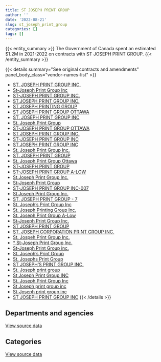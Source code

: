 ```yaml
---
title: ST JOSEPH PRINT GROUP
author: ''
date: '2022-08-21'
slug: st_joseph_print_group
categories: []
tags: []
---
```


<script src="/rmarkdown-libs/htmlwidgets/htmlwidgets.js"></script>
<link href="/rmarkdown-libs/datatables-css/datatables-crosstalk.css" rel="stylesheet" />
<script src="/rmarkdown-libs/datatables-binding/datatables.js"></script>
<script src="/rmarkdown-libs/jquery/jquery-3.6.0.min.js"></script>
<link href="/rmarkdown-libs/dt-core-bootstrap/css/dataTables.bootstrap.min.css" rel="stylesheet" />
<link href="/rmarkdown-libs/dt-core-bootstrap/css/dataTables.bootstrap.extra.css" rel="stylesheet" />
<script src="/rmarkdown-libs/dt-core-bootstrap/js/jquery.dataTables.min.js"></script>
<script src="/rmarkdown-libs/dt-core-bootstrap/js/dataTables.bootstrap.min.js"></script>
<link href="/rmarkdown-libs/crosstalk/css/crosstalk.min.css" rel="stylesheet" />
<script src="/rmarkdown-libs/crosstalk/js/crosstalk.min.js"></script>
<script src="/rmarkdown-libs/htmlwidgets/htmlwidgets.js"></script>
<link href="/rmarkdown-libs/datatables-css/datatables-crosstalk.css" rel="stylesheet" />
<script src="/rmarkdown-libs/datatables-binding/datatables.js"></script>
<script src="/rmarkdown-libs/jquery/jquery-3.6.0.min.js"></script>
<link href="/rmarkdown-libs/dt-core-bootstrap/css/dataTables.bootstrap.min.css" rel="stylesheet" />
<link href="/rmarkdown-libs/dt-core-bootstrap/css/dataTables.bootstrap.extra.css" rel="stylesheet" />
<script src="/rmarkdown-libs/dt-core-bootstrap/js/jquery.dataTables.min.js"></script>
<script src="/rmarkdown-libs/dt-core-bootstrap/js/dataTables.bootstrap.min.js"></script>
<link href="/rmarkdown-libs/crosstalk/css/crosstalk.min.css" rel="stylesheet" />
<script src="/rmarkdown-libs/crosstalk/js/crosstalk.min.js"></script>

{{< entity_summary >}}
The Government of Canada spent an estimated \$1.2M in 2021-2022 on contracts with ST JOSEPH PRINT GROUP.
{{< /entity_summary >}}

{{< details summary="See original contracts and amendments" panel_body_class="vendor-names-list" >}}
- [ST. JOSEPH PRINT GROUP INC.](https://search.open.canada.ca/en/ct/?sort=contract_value_f%20desc&page=1&search_text=%22ST.%20JOSEPH%20PRINT%20GROUP%20INC.%22)
- [St-Joseph Print Group Inc](https://search.open.canada.ca/en/ct/?sort=contract_value_f%20desc&page=1&search_text=%22St-Joseph%20Print%20Group%20Inc%22)
- [ST-JOSEPH PRINT GROUP INC.](https://search.open.canada.ca/en/ct/?sort=contract_value_f%20desc&page=1&search_text=%22ST-JOSEPH%20PRINT%20GROUP%20INC.%22)
- [ST.JOSEPH PRINT GROUP INC.](https://search.open.canada.ca/en/ct/?sort=contract_value_f%20desc&page=1&search_text=%22ST.JOSEPH%20PRINT%20GROUP%20INC.%22)
- [ST JOSEPH PRINTING GROUP](https://search.open.canada.ca/en/ct/?sort=contract_value_f%20desc&page=1&search_text=%22ST%20JOSEPH%20PRINTING%20GROUP%22)
- [ST JOSEPH PRINT GROUP OTTAWA](https://search.open.canada.ca/en/ct/?sort=contract_value_f%20desc&page=1&search_text=%22ST%20JOSEPH%20PRINT%20GROUP%20OTTAWA%22)
- [ST. JOSEPH PRINT GROUP INC](https://search.open.canada.ca/en/ct/?sort=contract_value_f%20desc&page=1&search_text=%22ST.%20JOSEPH%20PRINT%20GROUP%20INC%22)
- [St. Joseph Print Group](https://search.open.canada.ca/en/ct/?sort=contract_value_f%20desc&page=1&search_text=%22St.%20Joseph%20Print%20Group%22)
- [ST-JOSEPH PRINT GROUP OTTAWA](https://search.open.canada.ca/en/ct/?sort=contract_value_f%20desc&page=1&search_text=%22ST-JOSEPH%20PRINT%20GROUP%20OTTAWA%22)
- [ST JOSEPH PRINT GROUP INC.](https://search.open.canada.ca/en/ct/?sort=contract_value_f%20desc&page=1&search_text=%22ST%20JOSEPH%20PRINT%20GROUP%20INC.%22)
- [ST-JOSEPH PRINT GROUP INC](https://search.open.canada.ca/en/ct/?sort=contract_value_f%20desc&page=1&search_text=%22ST-JOSEPH%20PRINT%20GROUP%20INC%22)
- [ST.JOSEPH PRINT GROUP INC](https://search.open.canada.ca/en/ct/?sort=contract_value_f%20desc&page=1&search_text=%22ST.JOSEPH%20PRINT%20GROUP%20INC%22)
- [St. Joseph Print Group Inc.](https://search.open.canada.ca/en/ct/?sort=contract_value_f%20desc&page=1&search_text=%22St.%20Joseph%20Print%20Group%20Inc.%22)
- [ST. JOSEPH PRINT GROUP](https://search.open.canada.ca/en/ct/?sort=contract_value_f%20desc&page=1&search_text=%22ST.%20JOSEPH%20PRINT%20GROUP%22)
- [St. Joseph Print Group Ottawa](https://search.open.canada.ca/en/ct/?sort=contract_value_f%20desc&page=1&search_text=%22St.%20Joseph%20Print%20Group%20Ottawa%22)
- [ST-JOSEPH PRINT GROUP](https://search.open.canada.ca/en/ct/?sort=contract_value_f%20desc&page=1&search_text=%22ST-JOSEPH%20PRINT%20GROUP%22)
- [ST-JOSEPH PRINT GROUP A-LOW](https://search.open.canada.ca/en/ct/?sort=contract_value_f%20desc&page=1&search_text=%22ST-JOSEPH%20PRINT%20GROUP%20A-LOW%22)
- [St.Joseph Print Group Inc.](https://search.open.canada.ca/en/ct/?sort=contract_value_f%20desc&page=1&search_text=%22St.Joseph%20Print%20Group%20Inc.%22)
- [St-Joseph Print Group](https://search.open.canada.ca/en/ct/?sort=contract_value_f%20desc&page=1&search_text=%22St-Joseph%20Print%20Group%22)
- [ST-JOSEPH PRINT GROUP INC-007](https://search.open.canada.ca/en/ct/?sort=contract_value_f%20desc&page=1&search_text=%22ST-JOSEPH%20PRINT%20GROUP%20INC-007%22)
- [St Joseph Print Group Inc.](https://search.open.canada.ca/en/ct/?sort=contract_value_f%20desc&page=1&search_text=%22St%20Joseph%20Print%20Group%20Inc.%22)
- [ST. JOSEPH PRINT GROUP - 7](https://search.open.canada.ca/en/ct/?sort=contract_value_f%20desc&page=1&search_text=%22ST.%20JOSEPH%20PRINT%20GROUP%20-%207%22)
- [St. Joseph’s Print Group Inc](https://search.open.canada.ca/en/ct/?sort=contract_value_f%20desc&page=1&search_text=%22St.%20Joseph%27s%20Print%20Group%20Inc%22)
- [St. Joseph Printing Group Inc.](https://search.open.canada.ca/en/ct/?sort=contract_value_f%20desc&page=1&search_text=%22St.%20Joseph%20Printing%20Group%20Inc.%22)
- [St. Joseph Print Group A-Low](https://search.open.canada.ca/en/ct/?sort=contract_value_f%20desc&page=1&search_text=%22St.%20Joseph%20Print%20Group%20A-Low%22)
- [St-Joseph Print Group Inc.](https://search.open.canada.ca/en/ct/?sort=contract_value_f%20desc&page=1&search_text=%22St-Joseph%20Print%20Group%20Inc.%22)
- [ST JOSEPH PRINT GROUP](https://search.open.canada.ca/en/ct/?sort=contract_value_f%20desc&page=1&search_text=%22ST%20JOSEPH%20PRINT%20GROUP%22)
- [ST. JOSEPH CORPORATION PRINT GROUP INC.](https://search.open.canada.ca/en/ct/?sort=contract_value_f%20desc&page=1&search_text=%22ST.%20JOSEPH%20CORPORATION%20PRINT%20GROUP%20INC.%22)
- [St. Jospeh Print Group Inc.](https://search.open.canada.ca/en/ct/?sort=contract_value_f%20desc&page=1&search_text=%22St.%20Jospeh%20Print%20Group%20Inc.%22)
- [\* St-Joseph Print Group Inc.](https://search.open.canada.ca/en/ct/?sort=contract_value_f%20desc&page=1&search_text=%22%2a%20St-Joseph%20Print%20Group%20Inc.%22)
- [St-Joseph Print Group inc.](https://search.open.canada.ca/en/ct/?sort=contract_value_f%20desc&page=1&search_text=%22St-Joseph%20Print%20Group%20inc.%22)
- [St. Joseph’s Print Group](https://search.open.canada.ca/en/ct/?sort=contract_value_f%20desc&page=1&search_text=%22St.%20Joseph%27s%20Print%20Group%22)
- [St. Josephs Print Group](https://search.open.canada.ca/en/ct/?sort=contract_value_f%20desc&page=1&search_text=%22St.%20Josephs%20Print%20Group%22)
- [ST JOSEPH’S PRINT GROUP INC.](https://search.open.canada.ca/en/ct/?sort=contract_value_f%20desc&page=1&search_text=%22ST%20JOSEPH%27S%20PRINT%20GROUP%20INC.%22)
- [St. Joseph print group](https://search.open.canada.ca/en/ct/?sort=contract_value_f%20desc&page=1&search_text=%22St.%20Joseph%20print%20group%22)
- [St Joseph Print Group INC](https://search.open.canada.ca/en/ct/?sort=contract_value_f%20desc&page=1&search_text=%22St%20Joseph%20Print%20Group%20INC%22)
- [St. Joseph Print Group Inc](https://search.open.canada.ca/en/ct/?sort=contract_value_f%20desc&page=1&search_text=%22St.%20Joseph%20Print%20Group%20Inc%22)
- [St Joseph print group inc](https://search.open.canada.ca/en/ct/?sort=contract_value_f%20desc&page=1&search_text=%22St%20Joseph%20print%20group%20inc%22)
- [St-Joseph print group inc](https://search.open.canada.ca/en/ct/?sort=contract_value_f%20desc&page=1&search_text=%22St-Joseph%20print%20group%20inc%22)
- [ST JOSEPH PRINT GROUP INC](https://search.open.canada.ca/en/ct/?sort=contract_value_f%20desc&page=1&search_text=%22ST%20JOSEPH%20PRINT%20GROUP%20INC%22)
{{< /details >}}

## Departments and agencies

<div id="htmlwidget-1" style="width:100%;height:auto;" class="datatables html-widget"></div>
<script type="application/json" data-for="htmlwidget-1">{"x":{"style":"bootstrap","filter":"none","vertical":false,"data":[["<a href=\"/departments/aandc-aadnc/\">Crown-Indigenous Relations and Northern Affairs Canada<\/a>","<a href=\"/departments/cbsa-asfc/\">Canada Border Services Agency<\/a>","<a href=\"/departments/cfia-acia/\">Canadian Food Inspection Agency<\/a>","<a href=\"/departments/cic/\">Immigration, Refugees and Citizenship Canada<\/a>","<a href=\"/departments/cihr-irsc/\">Canadian Institutes of Health Research<\/a>","<a href=\"/departments/cnsc-ccsn/\">Canadian Nuclear Safety Commission<\/a>","<a href=\"/departments/cra-arc/\">Canada Revenue Agency<\/a>","<a href=\"/departments/dfatd-maecd/\">Global Affairs Canada<\/a>","<a href=\"/departments/dnd-mdn/\">National Defence<\/a>","<a href=\"/departments/elections/\">Elections Canada<\/a>","<a href=\"/departments/esdc-edsc/\">Employment and Social Development Canada<\/a>","<a href=\"/departments/hc-sc/\">Health Canada<\/a>","<a href=\"/departments/isc-sac/\">Indigenous Services Canada<\/a>","<a href=\"/departments/jus/\">Department of Justice Canada<\/a>","<a href=\"/departments/nrc-cnrc/\">National Research Council Canada<\/a>","<a href=\"/departments/nrcan-rncan/\">Natural Resources Canada<\/a>","<a href=\"/departments/oag-bvg/\">Office of the Auditor General of Canada<\/a>","<a href=\"/departments/opc-cpvp/\">Office of the Privacy Commissioner of Canada<\/a>","<a href=\"/departments/pc/\">Parks Canada<\/a>","<a href=\"/departments/pwgsc-tpsgc/\">Public Services and Procurement Canada<\/a>","<a href=\"/departments/rcmp-grc/\">Royal Canadian Mounted Police<\/a>","<a href=\"/departments/sshrc-crsh/\">Social Sciences and Humanities Research Council of Canada<\/a>"],[39512.3,null,5077.26,221.5,13144.4,4797.16,0,137133.49,114125.02,633060.26,24987.52,11044.62,39512.3,302923.27,12587.08,207900.6,30324.08,16950,225912.39,null,70932.02,5909.77],[null,10904.5,null,null,13180.41,10128.06,0,76740.24,46706.52,807545.13,8174.29,null,null,289680.64,null,null,8904.94,null,193948.15,null,13704.48,null],[null,null,null,null,15462.73,3090.52,0,101550.9,null,1003680.93,109328.03,null,14917.99,143633.31,null,null,null,null,2981.67,null,null,null],[null,null,null,null,15462.73,null,0,14022.74,null,742038.71,311243.84,null,null,70196.84,null,1319.66,null,null,44436.07,11289.09,3078.48,null]],"container":"<table class=\"table table-striped table-hover row-border order-column display\">\n  <thead>\n    <tr>\n      <th>Department<\/th>\n      <th>2018-2019<\/th>\n      <th>2019-2020<\/th>\n      <th>2020-2021<\/th>\n      <th>2021-2022<\/th>\n    <\/tr>\n  <\/thead>\n<\/table>","options":{"order":[[4,"desc"]],"pageLength":10,"autoWidth":true,"columnDefs":[{"targets":1,"render":"function(data, type, row, meta) {\n    return type !== 'display' ? data : DTWidget.formatCurrency(data, \"$\", 2, 3, \",\", \".\", true, null);\n  }"},{"targets":2,"render":"function(data, type, row, meta) {\n    return type !== 'display' ? data : DTWidget.formatCurrency(data, \"$\", 2, 3, \",\", \".\", true, null);\n  }"},{"targets":3,"render":"function(data, type, row, meta) {\n    return type !== 'display' ? data : DTWidget.formatCurrency(data, \"$\", 2, 3, \",\", \".\", true, null);\n  }"},{"targets":4,"render":"function(data, type, row, meta) {\n    return type !== 'display' ? data : DTWidget.formatCurrency(data, \"$\", 2, 3, \",\", \".\", true, null);\n  }"},{"width":"16%","targets":[1,2,3,4]},{"className":"dt-right","targets":[1,2,3,4]}],"orderClasses":false}},"evals":["options.columnDefs.0.render","options.columnDefs.1.render","options.columnDefs.2.render","options.columnDefs.3.render"],"jsHooks":[]}</script>
<p class="text-right">
<a href="https://github.com/GoC-Spending/contracts-data/tree/main/data/out/vendors/st_joseph_print_group/summary_by_fiscal_year_by_department.csv" class="source-data-link btn btn-link">View source data</a>
</p>

## Categories

<div id="htmlwidget-2" style="width:100%;height:auto;" class="datatables html-widget"></div>
<script type="application/json" data-for="htmlwidget-2">{"x":{"style":"bootstrap","filter":"none","vertical":false,"data":[["<a href=\"/categories/10_office_management/\">Office management<\/a>","<a href=\"/categories/11_defence/\">Defence<\/a>","<a href=\"/categories/2_professional_services/\">Professional services<\/a>","<a href=\"/categories/5_transportation_and_logistics/\">Transportation and logistics<\/a>","<a href=\"/categories/6_industrial_products_and_services/\">Industrial products and services<\/a>","<a href=\"/categories/9_human_capital/\">Human capital<\/a>"],[1530617.68,18807.15,285843.72,null,60786.5,null],[1405132.31,null,34182.46,null,40302.59,null],[1376092.83,null,18553.25,null,null,null],[1181461.96,null,15462.73,13084.99,null,3078.48]],"container":"<table class=\"table table-striped table-hover row-border order-column display\">\n  <thead>\n    <tr>\n      <th>Category<\/th>\n      <th>2018-2019<\/th>\n      <th>2019-2020<\/th>\n      <th>2020-2021<\/th>\n      <th>2021-2022<\/th>\n    <\/tr>\n  <\/thead>\n<\/table>","options":{"order":[[4,"desc"]],"dom":"t","pageLength":30,"autoWidth":true,"columnDefs":[{"targets":1,"render":"function(data, type, row, meta) {\n    return type !== 'display' ? data : DTWidget.formatCurrency(data, \"$\", 2, 3, \",\", \".\", true, null);\n  }"},{"targets":2,"render":"function(data, type, row, meta) {\n    return type !== 'display' ? data : DTWidget.formatCurrency(data, \"$\", 2, 3, \",\", \".\", true, null);\n  }"},{"targets":3,"render":"function(data, type, row, meta) {\n    return type !== 'display' ? data : DTWidget.formatCurrency(data, \"$\", 2, 3, \",\", \".\", true, null);\n  }"},{"targets":4,"render":"function(data, type, row, meta) {\n    return type !== 'display' ? data : DTWidget.formatCurrency(data, \"$\", 2, 3, \",\", \".\", true, null);\n  }"},{"width":"16%","targets":[1,2,3,4]},{"className":"dt-right","targets":[1,2,3,4]}],"orderClasses":false,"lengthMenu":[10,25,30,50,100]}},"evals":["options.columnDefs.0.render","options.columnDefs.1.render","options.columnDefs.2.render","options.columnDefs.3.render"],"jsHooks":[]}</script>
<p class="text-right">
<a href="https://github.com/GoC-Spending/contracts-data/tree/main/data/out/vendors/st_joseph_print_group/summary_by_fiscal_year_by_category.csv" class="source-data-link btn btn-link">View source data</a>
</p>
